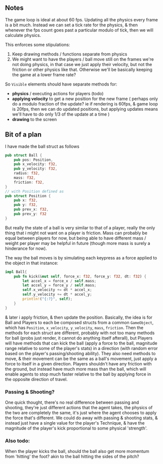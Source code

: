 ## Notes

The game loop is ideal at about 60 fps. Updating all the physics every frame is a bit much. Instead we can set a tick rate for the physics, & then whenever the fps count goes past a particular modulo of tick, then we will calculate physics.

This enforces some stipulations:
1. Keep drawing methods / functions separate from physics
2. We might want to have the players / ball move still on the frames we're not doing physics, in that case we just apply their velocity, but not the friction or other physics like that. Otherwise we'll be basically keeping the game at a lower frame rate?


So `Visible` elements should have separate methods for: 
* **physics** / executing actions for players (todo)
* **applying velocity** to get a new position for the new frame (
    perhaps only do a modulo fraction of the update? ie if rendering is 60fps, & game loop is 20fps, then we can do updated positions, but applying updates means we'll have to do only 1/3 of the update at a time
)
* **drawing** to the screen


## Bit of a plan

I have made the ball struct as follows
```rust
pub struct Ball {
    pub pos: Position,
    pub x_velocity: f32,
    pub y_velocity: f32,
    radius: f32,
    mass: f32,
    friction: f32,
}
// with Position defined as
pub struct Position {
    pub x: f32,
    pub y: f32,
    pub prev_x: f32,
    pub prev_y: f32
}
```

But really the state of a ball is very similar to that of a player, really the only thing that i might not want on a player is friction. Mass can probably be equal between players for now, but being able to have different mass / weight per player may be helpful in future (though more mass is surely a hinderance for now).

The way the ball moves is by simulating each keypress as a force applied to the object in that instance:
```rust
impl Ball{
    pub fn kick(&mut self, force_x: f32, force_y: f32, dt: f32) {
        let accel_x = force_x / self.mass;
        let accel_y = force_y / self.mass;
        self.x_velocity += dt * accel_x;
        self.y_velocity += dt * accel_y;
        println!("{:?}", self);
    }
}
```
& later i apply friction, & then update the position. Basically, the idea is for Ball and Players to each be composed structs from a common `GameObject`, which has `Position`, `x_velocity`, `y_velocity`, `mass`, `friction`. Then the methods for each struct are different, probably with not too many methods for ball (probs just render, it cannot do anything itself afterall), but Players will have methods that can kick the ball (apply a force to the ball, magnitude range relative to some of the player's stats) in a direction (with random error based on the player's passing/shooting ability). They also need methods to move, & their movement can be the same as a ball's movement, just apply a force to itself in a given direction. Players shouldn't have any friction with the ground, but instead have much more mass than the ball, which will enable agents to stop much faster relative to the ball by applying force in the opposite direction of travel.


### Passing & Shooting? 
One quick thought, there's no real difference between passing and shooting, they're just different actions that the agent takes, the physics of the two are completely the same, it's just where the agent chooses to apply the force that's different. We could do away with passing & shooting stats, & instead just have a single value for the player's Technique, & have the magnitude of the player's kick proportional to some physical 'strength'.

### Also todo:
When the player kicks the ball, should the ball also get more momentum from 'hitting' the foot? akin to the ball hitting the sides of the pitch?
